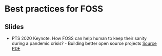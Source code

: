 # Best practices for FOSS

## Slides

- PTS 2020 Keynote. How FOSS can help human to keep their sanity during a pandemic crisis? - Building better open source projects [Source](./slides/) [PDF](./slides/slides.pdf)
